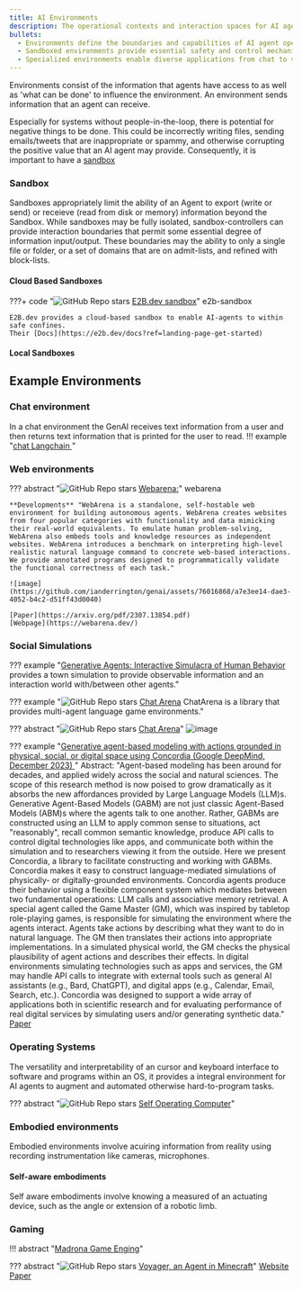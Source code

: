```yaml
---
title: AI Environments
description: The operational contexts and interaction spaces for AI agent systems
bullets:
  - Environments define the boundaries and capabilities of AI agent operations
  - Sandboxed environments provide essential safety and control mechanisms
  - Specialized environments enable diverse applications from chat to virtual worlds
---
```


Environments consist of the information that agents have access to as well as 'what can be done' to influence the environment. An environment sends information that an agent can receive.

Especially for systems without people-in-the-loop, there is potential for negative things to be done. This could be incorrectly writing files, sending emails/tweets that are inappropriate or spammy, and otherwise corrupting the positive value that an AI agent may provide. Consequently, it is important to have a [sandbox](#sandbox)

### Sandbox

Sandboxes appropriately limit the ability of an Agent to export (write or send) or receieve (read from disk or memory) information beyond the Sandbox. While sandboxes may be fully isolated, sandbox-controllers can provide interaction boundaries that permit some essential degree of information input/output. These boundaries may the ability to only a single file or folder, or a set of domains that are on admit-lists, and refined with block-lists.  

#### Cloud Based Sandboxes

???+ code "![GitHub Repo stars](https://badgen.net/github/stars/e2b-dev/e2b) [E2B.dev sandbox](https://github.com/e2b-dev/e2b)" e2b-sandbox

    E2B.dev provides a cloud-based sandbox to enable AI-agents to within safe confines. 
    Their [Docs](https://e2b.dev/docs?ref=landing-page-get-started)

#### Local Sandboxes

## Example Environments 
### Chat environment 
In a chat environment the GenAI receives text information from a user and then returns text information that is printed for the user to read.
!!! example "[chat Langchain ](https://github.com/langchain-ai/chat-langchain/tree/master)"

### Web environments

??? abstract "![GitHub Repo stars](https://badgen.net/github/stars/web-arena-x/webarena) [Webarena:](https://github.com/web-arena-x/webarena)" webarena

    **Developments** "WebArena is a standalone, self-hostable web environment for building autonomous agents. WebArena creates websites from four popular categories with functionality and data mimicking their real-world equivalents. To emulate human problem-solving, WebArena also embeds tools and knowledge resources as independent websites. WebArena introduces a benchmark on interpreting high-level realistic natural language command to concrete web-based interactions. We provide annotated programs designed to programmatically validate the functional correctness of each task."

    ![image](https://github.com/ianderrington/genai/assets/76016868/a7e3ee14-dae3-4052-b4c2-d51ff43d0040)

    [Paper](https://arxiv.org/pdf/2307.13854.pdf)    
    [Webpage](https://webarena.dev/)

### Social Simulations
??? example "[Generative Agents: Interactive Simulacra of Human Behavior](https://arxiv.org/pdf/2304.03442.pdf) provides a town simulation to provide observable information and an interaction world with/between other agents."

??? example "![GitHub Repo stars](https://badgen.net/github/stars/Farama-Foundation/chatarena) [Chat Arena](https://github.com/Farama-Foundation/chatarena) ChatArena is a library that provides multi-agent language game environments."


??? abstract "![GitHub Repo stars](https://badgen.net/github/stars/Farama-Foundation/chatarena) [Chat Arena](https://github.com/Farama-Foundation/chatarena)"
    ![image](https://github.com/ianderrington/genai/assets/76016868/d722c347-9505-4930-8325-d2b074bc43c8)



??? example "[Generative agent-based modeling with actions grounded in physical, social, or digital space using Concordia (Google DeepMind, December 2023)
](https://github.com/google-deepmind/concordia)"
    Abstract:
    "Agent-based modeling has been around for decades, and applied widely across the social and natural sciences. The scope of this research method is now poised to grow dramatically as it absorbs the new affordances provided by Large Language Models (LLM)s. Generative Agent-Based Models (GABM) are not just classic Agent-Based Models (ABM)s where the agents talk to one another. Rather, GABMs are constructed using an LLM to apply common sense to situations, act "reasonably", recall common semantic knowledge, produce API calls to control digital technologies like apps, and communicate both within the simulation and to researchers viewing it from the outside. Here we present Concordia, a library to facilitate constructing and working with GABMs. Concordia makes it easy to construct language-mediated simulations of physically- or digitally-grounded environments. Concordia agents produce their behavior using a flexible component system which mediates between two fundamental operations: LLM calls and associative memory retrieval. A special agent called the Game Master (GM), which was inspired by tabletop role-playing games, is responsible for simulating the environment where the agents interact. Agents take actions by describing what they want to do in natural language. The GM then translates their actions into appropriate implementations. In a simulated physical world, the GM checks the physical plausibility of agent actions and describes their effects. In digital environments simulating technologies such as apps and services, the GM may handle API calls to integrate with external tools such as general AI assistants (e.g., Bard, ChatGPT), and digital apps (e.g., Calendar, Email, Search, etc.). Concordia was designed to support a wide array of applications both in scientific research and for evaluating performance of real digital services by simulating users and/or generating synthetic data."
    [Paper](https://arxiv.org/abs/2312.03664)

### Operating Systems
The versatility and interpretability of an cursor and keyboard interface to software and programs within an OS, it provides a integral environment for AI agents to augment and automated otherwise hard-to-program tasks. 

??? abstract "![GitHub Repo stars](https://badgen.net/github/stars/OthersideAI/self-operating-computer) [Self Operating Computer](https://github.com/OthersideAI/self-operating-computer)"


### Embodied environments

Embodied environments involve acuiring information from reality using recording instrumentation like cameras, microphones. 

#### Self-aware embodiments

Self aware embodiments involve knowing a measured of an actuating device, such as the angle or extension of a robotic limb. 

### Gaming
!!! abstract "[Madrona Game Enging](https://madrona-engine.github.io/)"

??? abstract "![GitHub Repo stars](https://badgen.net/github/stars/MineDojo/Voyager) [Voyager, an Agent in Minecraft](https://github.com/MineDojo/Voyager)"
    [Website](https://voyager.minedojo.org/)
    [Paper](https://arxiv.org/pdf/2305.16291.pdf)


